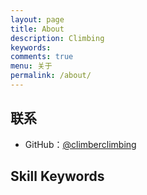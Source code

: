 ```yaml
---
layout: page
title: About
description: Climbing
keywords: 
comments: true
menu: 关于
permalink: /about/
---
```



## 联系

* GitHub：[@climberclimbing](https://github.com/climberclimbing)


## Skill Keywords
